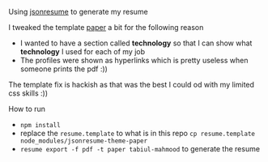 Using [jsonresume](https://jsonresume.org/) to generate my resume

I tweaked the template [paper](https://github.com/TimDaub/jsonresume-theme-paper) a bit for the following reason

* I wanted to have a section called **technology** so that I can show what **technology** I used for each of my job
* The profiles were shown as hyperlinks which is pretty useless when someone prints the pdf :))

The template fix is hackish as that was the best I could od with my limited css skills :))

How to run

* `npm install`
* replace the `resume.template` to what is in this repo `cp resume.template node_modules/jsonresume-theme-paper`
* `resume export -f pdf -t paper tabiul-mahmood` to generate the resume

